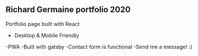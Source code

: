 ## Richard Germaine portfolio 2020

Portfolio page built with React

- Desktop & Mobile Friendly

-PWA
-Built with gatsby
-Contact form is functional
-Send me a message! :)